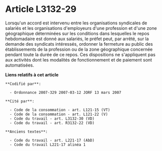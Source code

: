 # Article L3132-29

Lorsqu'un accord est intervenu entre les organisations syndicales de salariés et les organisations d'employeurs d'une
profession et d'une zone géographique déterminées sur les conditions dans lesquelles le repos hebdomadaire est donné aux
salariés, le préfet peut, par arrêté, sur la demande des syndicats intéressés, ordonner la fermeture au public des
établissements de la profession ou de la zone géographique concernée pendant toute la durée de ce repos. Ces dispositions ne
s'appliquent pas aux activités dont les modalités de fonctionnement et de paiement sont automatisées.

**Liens relatifs à cet article**

	**Codifié par**:

	  - Ordonnance 2007-329 2007-03-12 JORF 13 mars 2007

	**Cité par**:

	  - Code de la consommation - art. L121-15 (VT)
	  - Code de la consommation - art. L121-22 (V)
	  - Code du travail - art. L3132-30 (VD)
	  - Code du travail - art. R3132-22 (VD)

	**Anciens textes**:

	  - Code du travail - art. L221-17 (AbD)
	  - Code du travail L221-17 alinéa 1

